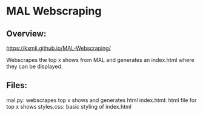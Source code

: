 # MAL Webscraping
## Overview:
https://kxmii.github.io/MAL-Webscraping/

Webscrapes the top x shows from MAL and generates an index.html where they can be displayed.

## Files:
mal.py: webscrapes top x shows and generates html
index.html: html file for top x shows
styles.css: basic styling of index.html
